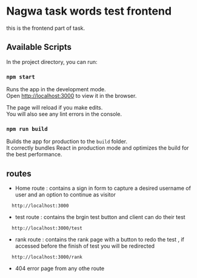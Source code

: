 # Nagwa task words test frontend

this is the frontend part of task.

## Available Scripts

In the project directory, you can run:

### `npm start`

Runs the app in the development mode.\
Open [http://localhost:3000](http://localhost:3000) to view it in the browser.

The page will reload if you make edits.\
You will also see any lint errors in the console.


### `npm run build`

Builds the app for production to the `build` folder.\
It correctly bundles React in production mode and optimizes the build for the best performance.

## routes

- Home route : contains a sign in form to capture a desired username of user and an option to continue as visitor
```http
  http://localhost:3000
```
- test route : contains the brgin test button and client can do their test 
```http
  http://localhost:3000/test
```
- rank route : contains the rank page with a button to redo the test , if accessed before the finish of test you will be redirected
```http
  http://localhost:3000/rank
```
- 404 error page from any othe route


